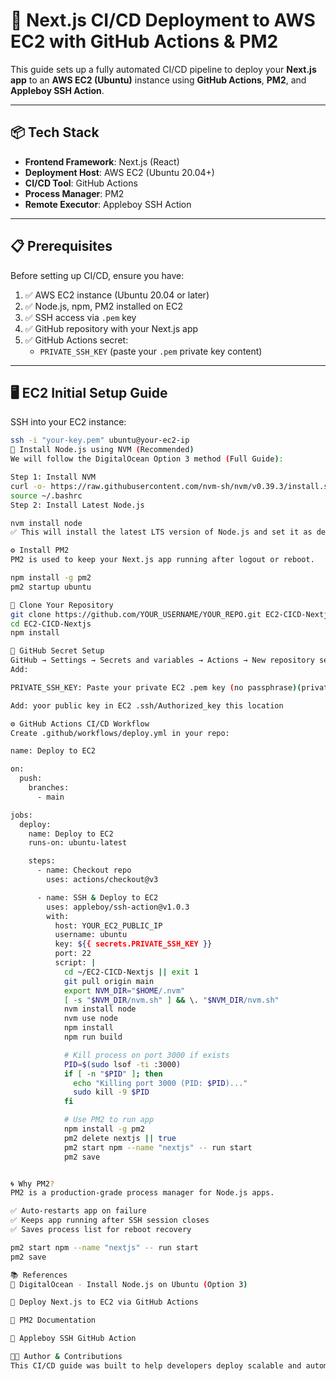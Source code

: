 # 🚀 Next.js CI/CD Deployment to AWS EC2 with GitHub Actions & PM2

This guide sets up a fully automated CI/CD pipeline to deploy your **Next.js app** to an **AWS EC2 (Ubuntu)** instance using **GitHub Actions**, **PM2**, and **Appleboy SSH Action**.

---

## 📦 Tech Stack

- **Frontend Framework**: Next.js (React)
- **Deployment Host**: AWS EC2 (Ubuntu 20.04+)
- **CI/CD Tool**: GitHub Actions
- **Process Manager**: PM2
- **Remote Executor**: Appleboy SSH Action

---

## 📋 Prerequisites

Before setting up CI/CD, ensure you have:

1. ✅ AWS EC2 instance (Ubuntu 20.04 or later)
2. ✅ Node.js, npm, PM2 installed on EC2
3. ✅ SSH access via `.pem` key
4. ✅ GitHub repository with your Next.js app
5. ✅ GitHub Actions secret:
   - `PRIVATE_SSH_KEY` (paste your `.pem` private key content)

---

## 🖥️ EC2 Initial Setup Guide

SSH into your EC2 instance:

```bash
ssh -i "your-key.pem" ubuntu@your-ec2-ip
🔧 Install Node.js using NVM (Recommended)
We will follow the DigitalOcean Option 3 method (Full Guide):

Step 1: Install NVM
curl -o- https://raw.githubusercontent.com/nvm-sh/nvm/v0.39.3/install.sh | bash
source ~/.bashrc
Step 2: Install Latest Node.js

nvm install node
✅ This will install the latest LTS version of Node.js and set it as default.

⚙️ Install PM2
PM2 is used to keep your Next.js app running after logout or reboot.

npm install -g pm2
pm2 startup ubuntu

📂 Clone Your Repository
git clone https://github.com/YOUR_USERNAME/YOUR_REPO.git EC2-CICD-Nextjs
cd EC2-CICD-Nextjs
npm install

🔐 GitHub Secret Setup
GitHub → Settings → Secrets and variables → Actions → New repository secret
Add:

PRIVATE_SSH_KEY: Paste your private EC2 .pem key (no passphrase)(private key you created locally)

Add: yoor public key in EC2 .ssh/Authorized_key this location

⚙️ GitHub Actions CI/CD Workflow
Create .github/workflows/deploy.yml in your repo:

name: Deploy to EC2

on:
  push:
    branches:
      - main

jobs:
  deploy:
    name: Deploy to EC2
    runs-on: ubuntu-latest

    steps:
      - name: Checkout repo
        uses: actions/checkout@v3

      - name: SSH & Deploy to EC2
        uses: appleboy/ssh-action@v1.0.3
        with:
          host: YOUR_EC2_PUBLIC_IP
          username: ubuntu
          key: ${{ secrets.PRIVATE_SSH_KEY }}
          port: 22
          script: |
            cd ~/EC2-CICD-Nextjs || exit 1
            git pull origin main
            export NVM_DIR="$HOME/.nvm"
            [ -s "$NVM_DIR/nvm.sh" ] && \. "$NVM_DIR/nvm.sh"
            nvm install node
            nvm use node
            npm install
            npm run build

            # Kill process on port 3000 if exists
            PID=$(sudo lsof -ti :3000)
            if [ -n "$PID" ]; then
              echo "Killing port 3000 (PID: $PID)..."
              sudo kill -9 $PID
            fi

            # Use PM2 to run app
            npm install -g pm2
            pm2 delete nextjs || true
            pm2 start npm --name "nextjs" -- run start
            pm2 save


🌀 Why PM2?
PM2 is a production-grade process manager for Node.js apps.

✅ Auto-restarts app on failure
✅ Keeps app running after SSH session closes
✅ Saves process list for reboot recovery

pm2 start npm --name "nextjs" -- run start
pm2 save

📚 References
🧾 DigitalOcean - Install Node.js on Ubuntu (Option 3)

🧾 Deploy Next.js to EC2 via GitHub Actions

🧾 PM2 Documentation

🧾 Appleboy SSH GitHub Action

👨‍💻 Author & Contributions
This CI/CD guide was built to help developers deploy scalable and automated Next.js apps to AWS. Contributions are welcome!
